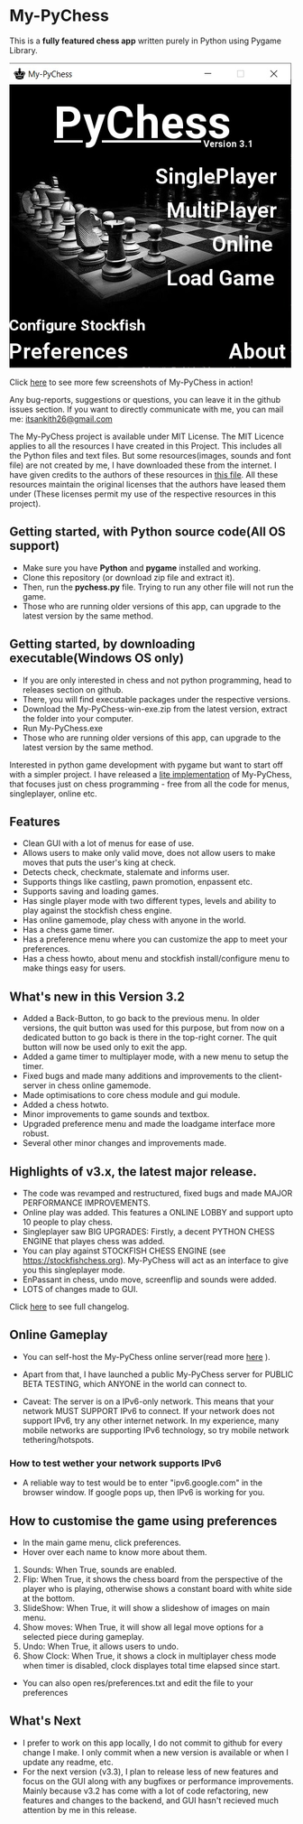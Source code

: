 # My-PyChess
This is a **fully featured chess app** written purely in Python using Pygame Library.

![main image](screenshots/main.jpg)

Click [here](screenshots/screenshots.md) to see more few screenshots of My-PyChess in action!

Any bug-reports, suggestions or questions, you can leave it in the github issues section.
If you want to directly communicate with me, you can mail me: itsankith26@gmail.com

The My-PyChess project is available under MIT License. The MIT Licence applies to all the resources I have created in this Project. This includes all the Python files and text files. But some resources(images, sounds and font file) are not created by me, I have downloaded these from the internet. I have given credits to the authors of these resources in [this file](res/CREDITS.txt). All these resources maintain the original licenses that the authors have leased them under (These licenses permit my use of the respective resources in this project).

## Getting started, with Python source code(All OS support)
- Make sure you have **Python** and **pygame** installed and working.
- Clone this repository (or download zip file and extract it).
- Then, run the **pychess.py** file. Trying to run any other file will not run the game.
- Those who are running older versions of this app, can upgrade to the latest version by the same method.

## Getting started, by downloading executable(Windows OS only)
- If you are only interested in chess and not python programming, head to releases section on github. 
- There, you will find executable packages under the respective versions. 
- Download the My-PyChess-win-exe.zip from the latest version, extract the folder into your computer.
- Run My-PyChess.exe
- Those who are running older versions of this app, can upgrade to the latest version by the same method.

Interested in python game development with pygame but want to start off with a simpler project. I have released a [lite implementation](https://github.com/ankith26/My-PyChess-lite/) of My-PyChess, that focuses just on chess programming - free from all the code for menus, singleplayer, online etc. 

## Features
- Clean GUI with a lot of menus for ease of use.
- Allows users to make only valid move, does not allow users to make moves that puts the user's king at check.
- Detects check, checkmate, stalemate and informs user.
- Supports things like castling, pawn promotion, enpassent etc.
- Supports saving and loading games.
- Has single player mode with two different types, levels and ability to play against the stockfish chess engine.
- Has online gamemode, play chess with anyone in the world.
- Has a chess game timer.
- Has a preference menu where you can customize the app to meet your preferences.
- Has a chess howto, about menu and stockfish install/configure menu to make things easy for users.

## What's new in this Version 3.2
- Added a Back-Button, to go back to the previous menu. In older versions, the quit button was used for this purpose, but from now on a dedicated button to go back is there in the top-right corner. The quit button will now be used only to exit the app.
- Added a game timer to multiplayer mode, with a new menu to setup the timer.
- Fixed bugs and made many additions and improvements to the client-server in chess online gamemode.
- Made optimisations to core chess module and gui module.
- Added a chess hotwto.
- Minor improvements to game sounds and textbox.
- Upgraded preference menu and made the loadgame interface more robust.
- Several other minor changes and improvements made.

## Highlights of v3.x, the latest major release.
- The code was revamped and restructured, fixed bugs and made MAJOR PERFORMANCE IMPROVEMENTS.
- Online play was added. This features a ONLINE LOBBY and support upto 10 people to play chess.
- Singleplayer saw BIG UPGRADES: Firstly, a decent PYTHON CHESS ENGINE that playes chess was added.
- You can play against STOCKFISH CHESS ENGINE (see https://stockfishchess.org). My-PyChess will act as an interface to give you this singleplayer mode.
- EnPassant in chess, undo move, screenflip and sounds were added.
- LOTS of changes made to GUI.

Click [here](CHANGELOG.md) to see full changelog.

## Online Gameplay
- You can self-host the My-PyChess online server(read more [here](onlinehowto.txt) ).
- Apart from that, I have launched a public My-PyChess server for PUBLIC BETA TESTING, which ANYONE in the world can connect to.

- Caveat: The server is on a IPv6-only network. This means that your network MUST SUPPORT IPv6 to connect. If your network does not support IPv6, try any other internet network. In my experience, many mobile networks are supporting IPv6 technology, so try mobile network tethering/hotspots.

### How to test wether your network supports IPv6
- A reliable way to test would be to enter "ipv6.google.com" in the browser window. If google pops up, then IPv6 is working for you.

## How to customise the game using preferences
- In the main game menu, click preferences.
- Hover over each name to know more about them.

1. Sounds: When True, sounds are enabled.
2. Flip: When True, it shows the chess board from the perspective of the player who is playing, otherwise shows a constant board with white side at the bottom.
3. SlideShow: When True, it will show a slideshow of images on main menu.
4. Show moves: When True, it will show all legal move options for a selected piece during gameplay.
5. Undo: When True, it allows users to undo.
6. Show Clock: When True, it shows a clock in multiplayer chess mode when timer is disabled, clock displayes total time elapsed since start.

- You can also open res/preferences.txt and edit the file to your preferences

## What's Next
- I prefer to work on this app locally, I do not commit to github for every change I make. I only commit when a new version is available or when I update any readme, etc.
- For the next version (v3.3), I plan to release less of new features and focus on the GUI along with any bugfixes or performance improvements. Mainly because v3.2 has come with a lot of code refactoring, new features and changes to the backend, and GUI hasn't recieved much attention by me in this release.
